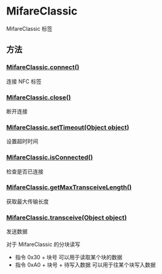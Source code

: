 # MifareClassic

MifareClassic 标签

## 方法

### [MifareClassic.connect()](./MifareClassic.connect.md)

连接 NFC 标签

### [MifareClassic.close()](./MifareClassic.close.md)

断开连接

### [MifareClassic.setTimeout(Object object)](./MifareClassic.setTimeout.md)

设置超时时间

### [MifareClassic.isConnected()](./MifareClassic.isConnected.md)

检查是否已连接

### [MifareClassic.getMaxTransceiveLength()](./MifareClassic.getMaxTransceiveLength.md)

获取最大传输长度

### [MifareClassic.transceive(Object object)](./MifareClassic.transceive.md)

发送数据

对于 MifareClassic 的分块读写

- 指令 0x30 + 块号 可以用于读取某个块的数据
- 指令 0xA0 + 块号 + 待写入数据 可以用于往某个块写入数据